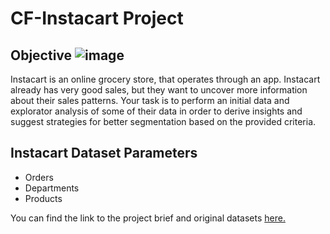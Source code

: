 # **CF-Instacart Project**

## Objective ![image](https://user-images.githubusercontent.com/24593699/167760808-c4e7f0e6-4404-4063-b0b9-5471ce82ac5f.png)

Instacart is an online grocery store, that operates through an app. Instacart already has very good sales, but they want to uncover more information about their sales patterns. Your task is to perform an initial data and explorator analysis of some of their data in order to derive insights and suggest strategies for better segmentation based on the provided criteria.

## Instacart Dataset Parameters

* Orders
* Departments
* Products

You can find the link to the project brief and original datasets [here.](https://images.careerfoundry.com/public/courses/data-immersion/A4/A4_Data_Project%20Brief.pdf)
